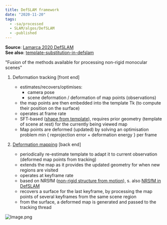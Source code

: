 ```yaml
---
title: DefSLAM framework
date: "2020-11-20"
tags:
  - -sa/processed
  - SLAM/algos/DefSLAM
  - -published
---
```


**Source**: [Lamarca 2020 DefSLAM](lamarca-2020.md)  
**See also**: [template-substitution-in-defslam](studienarbeit/template-substitution-in-defslam.md)

"Fusion of the methods available for processing non-rigid monocular scenes"

1.  Deformation tracking \[front end\]
    *   estimates/recovers/optimises:
        *   camera pose
        *   scene deformation / deformation of map points (observations)
    *   the map points are then embedded into the template Tk (to compute their position on the surface)
    *   operates at frame rate
    *   SFT-based ([shape from template](studienarbeit/sft.md)), requires prior geometry (template of scene at rest) for the currently being viewed map
    *   Map points are deformed (updated) by solving an optimisation problem
        min { reprojection error + deformation energy } per frame
        
2.  [Deformation mapping](studienarbeit/mapping-step-by-step-in-defslam.md) \[back end\]
    *   periodically re-estimate template to adapt it to current observation (deformed map points from tracking)
    *   extends the map as it provides the updated geometry for when new regions are visited
    *   operates at keyframe rate
    *   based on NRSfM ([non-rigid structure from motion](studienarbeit/nrsfm.md)), s. also [NRSfM in DefSLAM](studienarbeit/nrsfm-in-defslam.md)
    *   recovers a surface for the last keyframe, by processing the map points of several keyframes from the same scene region
    *   from the surface, a deformed map is generated and passed to the tracking thread

![Image.png](./_resources/DefSLAM_framework.resources/Image.png)

